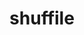 ---
title: "shuffile"
layout: cache
categories: [package, develop-2023-09-10]
meta: {"versions": ["0.2.0", "0.3.0"], "compilers": ["gcc@=11.1.0", "gcc@=7.5.0"], "oss": ["ubuntu18.04", "ubuntu20.04"], "platforms": ["linux"], "targets": ["ppc64le", "x86_64_v3"], "stacks": ["data-vis-sdk", "e4s", "e4s-power", "radiuss", "root"], "num_specs": 7, "num_specs_by_stack": {"radiuss": 1, "root": 7, "e4s-power": 2, "data-vis-sdk": 1, "e4s": 3}}
spec_details: [{"hash": "4fjwxo2mbc72pc4kjnpdvvptbjlykgnr", "compiler": "gcc@=7.5.0", "versions": ["0.2.0"], "os": "ubuntu18.04", "platform": "linux", "target": "x86_64_v3", "variants": ["build_system=cmake", "build_type=Release", "generator=make", "~ipo", "+shared"], "stacks": ["radiuss", "root"], "size": "-", "tarball": "https://binaries.spack.io/releases/develop-2023-09-10/build_cache/linux-ubuntu18.04-x86_64_v3/gcc-7.5.0/shuffile-0.2.0/linux-ubuntu18.04-x86_64_v3-gcc-7.5.0-shuffile-0.2.0-4fjwxo2mbc72pc4kjnpdvvptbjlykgnr.spack"}, {"hash": "3xrrqw4jf3blwfn75iiqtmrr54ow6v27", "compiler": "gcc@=11.1.0", "versions": ["0.3.0"], "os": "ubuntu20.04", "platform": "linux", "target": "ppc64le", "variants": ["build_system=cmake", "build_type=Release", "generator=make", "~ipo", "+shared"], "stacks": ["e4s-power", "root"], "size": "-", "tarball": "https://binaries.spack.io/releases/develop-2023-09-10/build_cache/linux-ubuntu20.04-ppc64le/gcc-11.1.0/shuffile-0.3.0/linux-ubuntu20.04-ppc64le-gcc-11.1.0-shuffile-0.3.0-3xrrqw4jf3blwfn75iiqtmrr54ow6v27.spack"}, {"hash": "4ojpkgpzooadu34tuzbt6ygzuns324i4", "compiler": "gcc@=11.1.0", "versions": ["0.2.0"], "os": "ubuntu20.04", "platform": "linux", "target": "ppc64le", "variants": ["build_system=cmake", "build_type=Release", "generator=make", "~ipo", "+shared"], "stacks": ["e4s-power", "root"], "size": "-", "tarball": "https://binaries.spack.io/releases/develop-2023-09-10/build_cache/linux-ubuntu20.04-ppc64le/gcc-11.1.0/shuffile-0.2.0/linux-ubuntu20.04-ppc64le-gcc-11.1.0-shuffile-0.2.0-4ojpkgpzooadu34tuzbt6ygzuns324i4.spack"}, {"hash": "uvj2phxhra6qijpfyzkknuxa5xqwoe3t", "compiler": "gcc@=11.1.0", "versions": ["0.3.0"], "os": "ubuntu20.04", "platform": "linux", "target": "x86_64_v3", "variants": ["build_system=cmake", "build_type=Release", "generator=make", "~ipo", "+shared"], "stacks": ["data-vis-sdk", "root"], "size": "-", "tarball": "https://binaries.spack.io/releases/develop-2023-09-10/build_cache/linux-ubuntu20.04-x86_64_v3/gcc-11.1.0/shuffile-0.3.0/linux-ubuntu20.04-x86_64_v3-gcc-11.1.0-shuffile-0.3.0-uvj2phxhra6qijpfyzkknuxa5xqwoe3t.spack"}, {"hash": "2bjvkdh4wjlmpk53xavijmf7ygoybdnp", "compiler": "gcc@=11.1.0", "versions": ["0.2.0"], "os": "ubuntu20.04", "platform": "linux", "target": "x86_64_v3", "variants": ["build_system=cmake", "build_type=Release", "generator=make", "~ipo", "+shared"], "stacks": ["e4s", "root"], "size": "-", "tarball": "https://binaries.spack.io/releases/develop-2023-09-10/build_cache/linux-ubuntu20.04-x86_64_v3/gcc-11.1.0/shuffile-0.2.0/linux-ubuntu20.04-x86_64_v3-gcc-11.1.0-shuffile-0.2.0-2bjvkdh4wjlmpk53xavijmf7ygoybdnp.spack"}, {"hash": "n3zfegezm22sljoip33wwkq2yvdhkeik", "compiler": "gcc@=11.1.0", "versions": ["0.3.0"], "os": "ubuntu20.04", "platform": "linux", "target": "x86_64_v3", "variants": ["build_system=cmake", "build_type=Release", "generator=make", "~ipo", "+shared"], "stacks": ["e4s", "root"], "size": "-", "tarball": "https://binaries.spack.io/releases/develop-2023-09-10/build_cache/linux-ubuntu20.04-x86_64_v3/gcc-11.1.0/shuffile-0.3.0/linux-ubuntu20.04-x86_64_v3-gcc-11.1.0-shuffile-0.3.0-n3zfegezm22sljoip33wwkq2yvdhkeik.spack"}, {"hash": "h6nebeeoegrja7kjyuzthujfbwdssiq5", "compiler": "gcc@=11.1.0", "versions": ["0.3.0"], "os": "ubuntu20.04", "platform": "linux", "target": "x86_64_v3", "variants": ["build_system=cmake", "build_type=Release", "generator=make", "~ipo", "+shared"], "stacks": ["e4s", "root"], "size": "-", "tarball": "https://binaries.spack.io/releases/develop-2023-09-10/build_cache/linux-ubuntu20.04-x86_64_v3/gcc-11.1.0/shuffile-0.3.0/linux-ubuntu20.04-x86_64_v3-gcc-11.1.0-shuffile-0.3.0-h6nebeeoegrja7kjyuzthujfbwdssiq5.spack"}]
---
